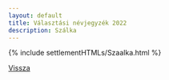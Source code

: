 ```yaml
---
layout: default
title: Választási névjegyzék 2022
description: Szálka
---
```


{% include settlementHTMLs/Szaalka.html %}

[Vissza](./)